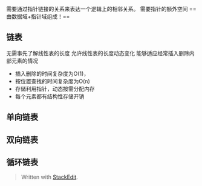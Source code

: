 需要通过指针链接的关系来表达一个逻辑上的相邻关系。
需要指针的额外空间
==由数据域+指针域组成！==
## 链表
无需事先了解线性表的长度
允许线性表的长度动态变化
能够适应经常插入删除内部元素的情况
 - 插入删除的时间复杂度为O(1)，
 - 按位置查找的时间复杂度为O(n)
 - 存储利用指针，动态按需分配内存
 - 每个元素都有结构性存储开销

## 单向链表
## 双向链表
## 循环链表

> Written with [StackEdit](https://stackedit.io/).
<!--stackedit_data:
eyJoaXN0b3J5IjpbLTE3MzM0NzUzMDQsLTEzMDI4NzQ2NjhdfQ
==
-->